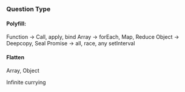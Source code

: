 ### Question Type

#### Polyfill:

Function -> Call, apply, bind
Array -> forEach, Map, Reduce
Object -> Deepcopy, Seal
Promise -> all, race, any
setInterval

#### Flatten

Array, Object

Infinite currying
